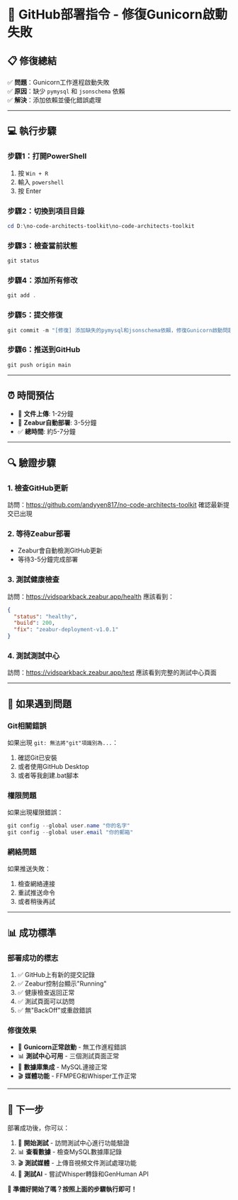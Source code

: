 # 🚀 GitHub部署指令 - 修復Gunicorn啟動失敗

## 📋 **修復總結**
✅ **問題**：Gunicorn工作進程啟動失敗  
✅ **原因**：缺少 `pymysql` 和 `jsonschema` 依賴  
✅ **解決**：添加依賴並優化錯誤處理  

---

## 💻 **執行步驟**

### **步驟1：打開PowerShell**
1. 按 `Win + R`
2. 輸入 `powershell`
3. 按 Enter

### **步驟2：切換到項目目錄**
```powershell
cd D:\no-code-architects-toolkit\no-code-architects-toolkit
```

### **步驟3：檢查當前狀態**
```powershell
git status
```

### **步驟4：添加所有修改**
```powershell
git add .
```

### **步驟5：提交修復**
```powershell
git commit -m "[修復] 添加缺失的pymysql和jsonschema依賴，修復Gunicorn啟動問題"
```

### **步驟6：推送到GitHub**
```powershell
git push origin main
```

---

## ⏰ **時間預估**
- 📁 **文件上傳**: 1-2分鐘
- 🔄 **Zeabur自動部署**: 3-5分鐘
- ✅ **總時間**: 約5-7分鐘

---

## 🔍 **驗證步驟**

### **1. 檢查GitHub更新**
訪問：https://github.com/andyyen817/no-code-architects-toolkit
確認最新提交已出現

### **2. 等待Zeabur部署**
- Zeabur會自動檢測GitHub更新
- 等待3-5分鐘完成部署

### **3. 測試健康檢查**
訪問：https://vidsparkback.zeabur.app/health
應該看到：
```json
{
  "status": "healthy",
  "build": 200,
  "fix": "zeabur-deployment-v1.0.1"
}
```

### **4. 測試測試中心**
訪問：https://vidsparkback.zeabur.app/test
應該看到完整的測試中心頁面

---

## 🚨 **如果遇到問題**

### **Git相關錯誤**
如果出現 `git: 無法將"git"項識別為...`：
1. 確認Git已安裝
2. 或者使用GitHub Desktop
3. 或者等我創建.bat腳本

### **權限問題**
如果出現權限錯誤：
```powershell
git config --global user.name "你的名字"
git config --global user.email "你的郵箱"
```

### **網絡問題**
如果推送失敗：
1. 檢查網絡連接
2. 重試推送命令
3. 或者稍後再試

---

## 📊 **成功標準**

### **部署成功的標志**
1. ✅ GitHub上有新的提交記錄
2. ✅ Zeabur控制台顯示"Running"
3. ✅ 健康檢查返回正常
4. ✅ 測試頁面可以訪問
5. ✅ 無"BackOff"或重啟錯誤

### **修復效果**
- 🔧 **Gunicorn正常啟動** - 無工作進程錯誤
- 📊 **測試中心可用** - 三個測試頁面正常
- 💾 **數據庫集成** - MySQL連接正常
- 🎬 **媒體功能** - FFMPEG和Whisper工作正常

---

## 🎯 **下一步**

部署成功後，你可以：
1. 🧪 **開始測試** - 訪問測試中心進行功能驗證
2. 📊 **查看數據** - 檢查MySQL數據庫記錄
3. 🎬 **測試媒體** - 上傳音視頻文件測試處理功能
4. 🤖 **測試AI** - 嘗試Whisper轉錄和GenHuman API

**🎉 準備好開始了嗎？按照上面的步驟執行即可！**
